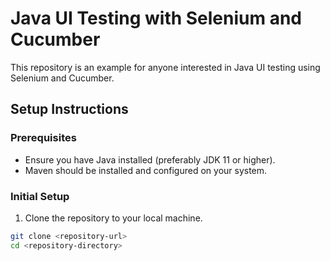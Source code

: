 # Java UI Testing with Selenium and Cucumber

This repository is an example for anyone interested in Java UI testing using Selenium and Cucumber.

## Setup Instructions

### Prerequisites

- Ensure you have Java installed (preferably JDK 11 or higher).
- Maven should be installed and configured on your system.

### Initial Setup

1. Clone the repository to your local machine.

```bash
git clone <repository-url>
cd <repository-directory>
```
